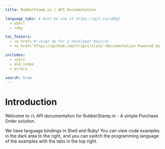 ```yaml
---
title: RubberStamp.io | API Documentation

language_tabs: # must be one of https://git.io/vQNgJ
  - shell
  - ruby

toc_footers:
  - <a href='#'>Sign Up for a Developer Key</a>
  - <a href='https://github.com/tripit/slate'>Documentation Powered by Slate</a>

includes:
  - users
  - old_index
  - errors

search: true
---
```


# Introduction

Welcome to `V1` API documentaiton for RubberStamp.io - A simple Purchase Order solution.

We have language bindings in Shell and Ruby! You can view code examples in the dark area to the right, and you can switch the programming language of the examples with the tabs in the top right.

